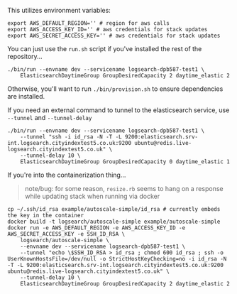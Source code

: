 This utilizes environment variables:

    export AWS_DEFAULT_REGION='' # region for aws calls
    export AWS_ACCESS_KEY_ID='' # aws credentials for stack updates
    export AWS_SECRET_ACCESS_KEY='' # aws credentials for stack updates

You can just use the `run.sh` script if you've installed the rest of the repository...

    ./bin/run --envname dev --servicename logsearch-dpb587-test1 \
        ElasticsearchDaytimeGroup GroupDesiredCapacity 2 daytime_elastic 2

Otherwise, you'll want to run `./bin/provision.sh` to ensure dependencies are installed.

If you need an external command to tunnel to the elasticsearch service, use `--tunnel` and `--tunnel-delay`

    ./bin/run --envname dev --servicename logsearch-dpb587-test1 \
        --tunnel "ssh -i id_rsa -N -T -L 9200:elasticsearch.srv-int.logsearch.cityindextest5.co.uk:9200 ubuntu@redis.live-logsearch.cityindextest5.co.uk" \
        --tunnel-delay 10 \
        ElasticsearchDaytimeGroup GroupDesiredCapacity 0 daytime_elastic 1

If you're into the containerization thing...

 > note/bug: for some reason, `resize.rb` seems to hang on a response while updating stack when running via docker

    cp ~/.ssh/id_rsa example/autoscale-simple/id_rsa # currently embeds the key in the container
    docker build -t logsearch/autoscale-simple example/autoscale-simple
    docker run -e AWS_DEFAULT_REGION -e AWS_ACCESS_KEY_ID -e AWS_SECRET_ACCESS_KEY -e SSH_ID_RSA \
        logsearch/autoscale-simple \
        --envname dev --servicename logsearch-dpb587-test1 \
        --tunnel "echo \$SSH_ID_RSA > id_rsa ; chmod 600 id_rsa ; ssh -o UserKnownHostsFile=/dev/null -o StrictHostKeyChecking=no -i id_rsa -N -T -L 9200:elasticsearch.srv-int.logsearch.cityindextest5.co.uk:9200 ubuntu@redis.live-logsearch.cityindextest5.co.uk" \
        --tunnel-delay 10 \
        ElasticsearchDaytimeGroup GroupDesiredCapacity 2 daytime_elastic 2
